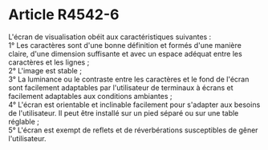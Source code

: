 # Article R4542-6

  
L'écran de visualisation obéit aux caractéristiques suivantes :   
1° Les caractères sont d'une bonne définition et formés d'une manière claire, d'une dimension suffisante et avec un espace adéquat entre les caractères et les lignes ;   
2° L'image est stable ;   
3° La luminance ou le contraste entre les caractères et le fond de l'écran sont facilement adaptables par l'utilisateur de terminaux à écrans et facilement adaptables aux conditions ambiantes ;   
4° L'écran est orientable et inclinable facilement pour s'adapter aux besoins de l'utilisateur. Il peut être installé sur un pied séparé ou sur une table réglable ;   
5° L'écran est exempt de reflets et de réverbérations susceptibles de gêner l'utilisateur.
